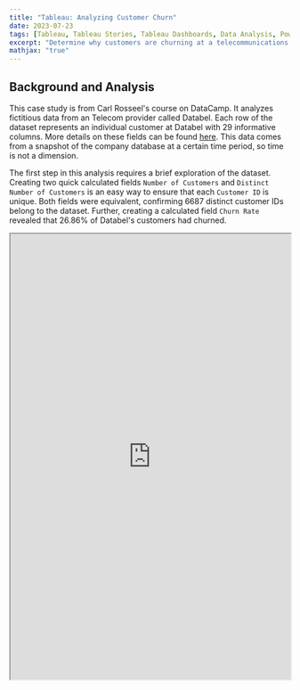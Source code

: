 ```yaml
---
title: "Tableau: Analyzing Customer Churn"
date: 2023-07-23
tags: [Tableau, Tableau Stories, Tableau Dashboards, Data Analysis, Power Insights]
excerpt: "Determine why customers are churning at a telecommunications company"
mathjax: "true"
---
```


## Background and Analysis
This case study is from Carl Rosseel's course on DataCamp. It analyzes fictitious data from an Telecom provider called Databel. Each row of the dataset represents an individual customer at Databel with 29 informative columns. More details on these fields can be found [here]([https://pages.charlotte.edu/lpsolve/](https://assets.datacamp.com/production/repositories/5952/datasets/060f0299a782a1bdb3fd21a801a58b03190c4163/Metadata%20-%20Case%20study_%20Analyzing%20customer%20churn%20in%20Tableau.pdf)). This data comes from a snapshot of the company database at a certain time period, so time is not a dimension.

The first step in this analysis requires a brief exploration of the dataset. Creating two quick calculated fields `Number of Customers` and `Distinct Number of Customers` is an easy way to ensure that each `Customer ID` is unique. Both fields were equivalent, confirming 6687 distinct customer IDs belong to the dataset. Further, creating a calculated field `Churn Rate` revealed that 26.86% of Databel's customers had churned.

<iframe src="https://public.tableau.com/app/profile/ethan.feiza/viz/Databel_16901696093370/CustomerChurnAnalysis" width="100%" height="800"></iframe>

